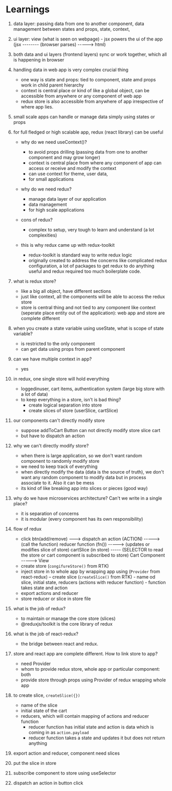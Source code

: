 # Learnings

1. data layer: passing data from one to another component, data management between states and props, state, context,

2. ui layer: view (what is seen on webpage) - jsx powers the ui of the app (jsx -------- (browser parses) -----> html)

3. both data and ui layers (frontend layers) sync or work together, which all is happening in browser

4. handling data in web app is very complex crucial thing

   - one way is state and props: tied to component, state amd props work in child parent hierarchy
   - context is central place or kind of like a global object, can be accessible from anywhere or any component of web app
   - redux store is also accessible from anywhere of app irrespective of where app lies.

5. small scale apps can handle or manage data simply using states or props

6. for full fledged or high scalable app, redux (react library) can be useful

   - why do we need useContext()?

     - to avoid props drilling (passing data from one to another component and may grow longer)
     - context is central place from where any component of app can access or receive and modify the context
     - can use context for theme, user data,
     - for small applications

   - why do we need redux?

     - manage data layer of our application
     - data management
     - for high scale applications

   - cons of redux?

     - complex to setup, very tough to learn and understand (a lot complexities)

   - this is why redux came up with redux-toolkit

     - redux-toolkit is standard way to write redux logic
     - originally created to address the concerns like complicated redux configuration, a lot of packages to get redux to do anything useful and redux required too much boilerplate code.

7. what is redux store?

   - like a big all object, have different sections
   - just like context, all the components will be able to access the redux store
   - store is central thing and not tied to any component like context (seperate place entity out of the application): web app and store are complete different

8. when you create a state variable using useState, what is scope of state variable?

   - is restricted to the only component
   - can get data using props from parent component

9. can we have multiple context in app?

   - yes

10. in redux, one single store will hold everything

    - loggedinuser, cart items, authentication system (large big store with a lot of data)
    - to keep everything in a store, isn't is bad thing?
      - create logical separation into store
      - create slices of store (userSlice, cartSlice)

11. our components can't directly modify store

    - suppose addToCart Button can not directly modify store slice cart
    - but have to dispatch an action

12. why we can't directly modify store?
    - when there is large application, so we don't want random component to randomly modify store
    - we need to keep track of everything
    - when directly modify the data (data is the source of truth), we don't want any random component to modify data but in process associate to it. Also it can be mess
    - its kind of like breaking app into slices or pieces (good way)
13. why do we have microservices architecture? Can't we write in a single place?

    - it is separation of concerns
    - it is modular (every component has its own responsibility)

14. flow of redux

    - click btn(add/remove) ---> dispatch an action (ACTION) -----> (call the function) reducer function (fn()) -----> (updates or modifies slice of store) cartSlice (in store) ----- (SELECTOR to read the store or cart component is subscribed to store) Cart Component -----> View
    - create store (`congifureStore()` from RTK)
    - inject store in to whole app by wrapping app using (`Provider` from react-redux)
      – create slice (`createSlice()` from RTK) - name od slice, initial state, reducers (actions with reducer function) - function takes state and action
    - export actions and reducer
    - store reducer or slice in store file

15. what is the job of redux?

    - to maintain or manage the core store (slices)
    - @reduxjs/toolkit is the core library of redux

16. what is the job of react-redux?

    - the bridge between react and redux.

17. store and react app are complete different. How to link store to app?

    - need Provider
    - whom to provide redux store, whole app or particular component: both
    - provide store through props using Provider of redux wrapping whole app

18. to create slice, `createSlice({})`

    - name of the slice
    - initial state of the cart
    - reducers, which will contain mapping of actions and reducer function
      - reducer function has initial state and action is data which is coming in as `action.payload`
      - reducer function takes a state and updates it but does not return anything

19. export action and reducer, component need slices
20. put the slice in store
21. subscribe component to store using useSelector
22. dispatch an action in button click
